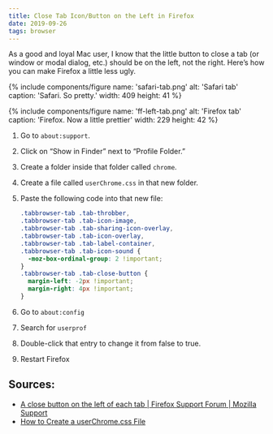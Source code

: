 ```yaml
---
title: Close Tab Icon/Button on the Left in Firefox
date: 2019-09-26
tags: browser
---
```


As a good and loyal Mac user, I know that the little button to close a tab (or window or modal dialog, etc.) should be on the left, not the right. Here’s how you can make Firefox a little less ugly.

{% include components/figure name: 'safari-tab.png' alt: 'Safari tab' caption: 'Safari. So pretty.' width: 409 height: 41 %}

{% include components/figure name: 'ff-left-tab.png' alt: 'Firefox tab' caption: 'Firefox. Now a little prettier' width: 229 height: 42 %}

1. Go to `about:support`.
2. Click on “Show in Finder” next to “Profile Folder.”
3. Create a folder inside that folder called `chrome`.
4. Create a file called `userChrome.css` in that new folder.
5. Paste the following code into that new file:

    ```css
    .tabbrowser-tab .tab-throbber,
    .tabbrowser-tab .tab-icon-image,
    .tabbrowser-tab .tab-sharing-icon-overlay,
    .tabbrowser-tab .tab-icon-overlay,
    .tabbrowser-tab .tab-label-container,
    .tabbrowser-tab .tab-icon-sound {
      -moz-box-ordinal-group: 2 !important;
    }
    .tabbrowser-tab .tab-close-button {
      margin-left: -2px !important;
      margin-right: 4px !important;
    }
    ```

6. Go to `about:config`
7. Search for `userprof`
8. Double-click that entry to change it from false to true.
9. Restart Firefox

## Sources:

- [A close button on the left of each tab | Firefox Support Forum | Mozilla Support](https://support.mozilla.org/en-US/questions/1157451)
- [How to Create a userChrome.css File](https://www.userchrome.org/how-create-userchrome-css.html)
